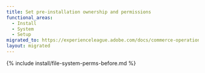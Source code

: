 ```yaml
---
title: Set pre-installation ownership and permissions
functional_areas:
  - Install
  - System
  - Setup
migrated_to: https://experienceleague.adobe.com/docs/commerce-operations/installation-guide/prerequisites/file-system/configure-permissions.html
layout: migrated
---
```


{% include install/file-system-perms-before.md %}
